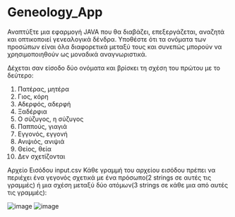 # Geneology_App
Αναπτύξτε μια εφαρμογή JAVA που θα διαβάζει, επεξεργάζεται, αναζητά και οπτικοποιεί γενεαλογικά δένδρα. Υποθέστε ότι τα ονόματα των προσώπων είναι όλα διαφορετικά μεταξύ τους και συνεπώς μπορούν να χρησιμοποιηθούν ως μοναδικά αναγνωριστικά.

Δέχεται σαν είσοδο δύο ονόματα και βρίσκει τη σχέση του πρώτου με το δεύτερο:
1.	Πατέρας, μητέρα
2.	Γιος, κόρη
3.	Αδερφός, αδερφή
4.	Ξαδέρφια
5.	Ο σύζυγος, η σύζυγος
6.	Παππούς, γιαγιά
7.	Εγγονός, εγγονή
8.	Ανιψιός, ανιψιά
9.	Θείος, θεία
10.	Δεν σχετίζονται

Αρχείο Εισόδου input.csv
Κάθε γραμμή του αρχείου εισόδου πρέπει να περιέχει ένα γεγονός σχετικά με ένα πρόσωπο(2 strings σε αυτές τις γραμμές) ή μια σχέση μεταξύ δύο ατόμων(3 strings σε κάθε μια από αυτές τις γραμμές):

![image](https://github.com/filegeiasou/Geneology_App/assets/49124547/b4bff621-a4e5-4e82-91fe-66b9404f0bb7)
![image](https://github.com/filegeiasou/Geneology_App/assets/49124547/67f94fd8-3b9c-4343-b1d7-7854246b7792)
